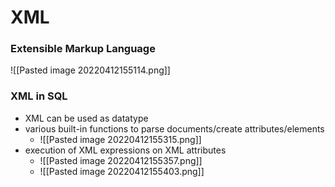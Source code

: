# XML
### Extensible Markup Language
 ![[Pasted image 20220412155114.png]]

### XML in SQL
+ XML can be used as datatype
+ various built-in functions to parse documents/create attributes/elements
	+ ![[Pasted image 20220412155315.png]]
+ execution of XML expressions on XML attributes
	+ ![[Pasted image 20220412155357.png]]
	+ ![[Pasted image 20220412155403.png]]

